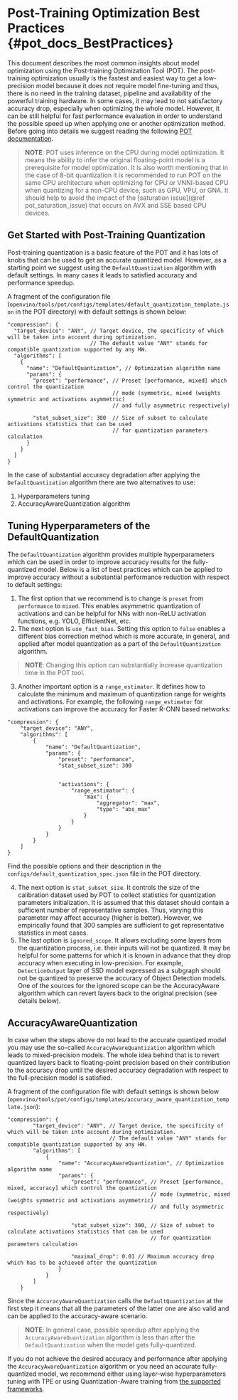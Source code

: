 #  Post-Training Optimization Best Practices {#pot_docs_BestPractices}
This document describes the most common insights about model optimization using the Post-training Optimization Tool (POT). The post-training optimization usually is 
the fastest and easiest way to get a low-precision model because it does not require model fine-tuning and thus, there is no need in the training dataset, pipeline and availability of
the powerful training hardware. In some cases, it may lead to not satisfactory accuracy drop, especially when optimizing the whole model.
However, it can be still helpful for fast performance evaluation in order to understand the possible speed up 
 when applying one or another optimization method. Before going into details
we suggest reading the following [POT documentation](../README.md).

> **NOTE**: POT uses inference on the CPU during model optimization. It means the ability to infer the original
> floating-point model is a prerequisite for model optimization. 
> It is also worth mentioning that in the case of 8-bit quantization it is recommended to run POT on the same CPU
> architecture when optimizing for CPU or VNNI-based CPU when quantizing for a non-CPU device, such as GPU, VPU, or GNA.
> It should help to avoid the impact of the [saturation issue](@ref pot_saturation_issue) that occurs on AVX and SSE based CPU devices. 

## Get Started with Post-Training Quantization

Post-training quantization is a basic feature of the POT and it has lots of knobs that can be used to get an accurate 
quantized model. However, as a starting point we suggest using the `DefaultQuantization` algorithm with default settings.
In many cases it leads to satisfied accuracy and performance speedup. 

A fragment of the configuration file (`openvino/tools/pot/configs/templates/default_quantization_template.json` in the POT directory) with default settings is shown below:
```
"compression": {
  "target_device": "ANY", // Target device, the specificity of which will be taken into account during optimization.
                          // The default value "ANY" stands for compatible quantization supported by any HW.
  "algorithms": [
    {
      "name": "DefaultQuantization", // Optimization algorithm name
      "params": {
        "preset": "performance", // Preset [performance, mixed] which control the quantization
                                 // mode (symmetric, mixed (weights symmetric and activations asymmetric)
                                 // and fully asymmetric respectively)

        "stat_subset_size": 300  // Size of subset to calculate activations statistics that can be used
                                 // for quantization parameters calculation
      }
    }
  ]
}
```

In the case of substantial accuracy degradation after applying the `DefaultQuantization` algorithm there are two alternatives to use:
1.  Hyperparameters tuning
2.  AccuracyAwareQuantization algorithm

## Tuning Hyperparameters of the DefaultQuantization
The `DefaultQuantization` algorithm provides multiple hyperparameters which can be used in order to improve accuracy results for the fully-quantized model. 
Below is a list of best practices which can be applied to improve accuracy without a substantial performance reduction with respect to default settings:
1.  The first option that we recommend is to change is `preset` from `performance` to `mixed`. This enables asymmetric quantization of 
activations and can be helpful for NNs with non-ReLU activation functions, e.g. YOLO, EfficientNet, etc.
2.  The next option is `use_fast_bias`. Setting this option to `false` enables a different bias correction method which is more accurate, in general,
and applied after model quantization as a part of the `DefaultQuantization` algorithm.
   > **NOTE**: Changing this option can substantially increase quantization time in the POT tool.
3.  Another important option is a `range_estimator`. It defines how to calculate the minimum and maximum of quantization range for weights and activations.
For example, the following `range_estimator` for activations can improve the accuracy for Faster R-CNN based networks:
```
"compression": {
    "target_device": "ANY",        
    "algorithms": [
        {
            "name": "DefaultQuantization", 
            "params": {
                "preset": "performance", 
                "stat_subset_size": 300  
                                         

                "activations": {
                    "range_estimator": {
                        "max": {
                            "aggregator": "max",
                            "type": "abs_max"
                        }
                    }
                }
            }
        }
    ]
}
```

Find the possible options and their description in the `configs/default_quantization_spec.json` file in the POT directory.

4.  The next option is `stat_subset_size`. It controls the size of the calibration dataset used by POT to collect statistics for quantization parameters initialization.
It is assumed that this dataset should contain a sufficient number of representative samples. Thus, varying this parameter may affect accuracy (higher is better). 
However, we empirically found that 300 samples are sufficient to get representative statistics in most cases.
5.  The last option is `ignored_scope`. It allows excluding some layers from the quantization process, i.e. their inputs will not be quantized. It may be helpful for some patterns for which it is known in advance that they drop accuracy when executing in low-precision.
For example, `DetectionOutput` layer of SSD model expressed as a subgraph should not be quantized to preserve the accuracy of Object Detection models.
One of the sources for the ignored scope can be the AccuracyAware algorithm which can revert layers back to the original precision (see details below).

## AccuracyAwareQuantization
In case when the steps above do not lead to the accurate quantized model you may use the so-called `AccuracyAwareQuantization` algorithm which leads to mixed-precision models.
The whole idea behind that is to revert quantized layers back to floating-point precision based on their contribution to the accuracy drop until the desired accuracy degradation with respect to
the full-precision model is satisfied.

A fragment of the configuration file with default settings is shown below (`openvino/tools/pot/configs/templates/accuracy_aware_quantization_template.json`):
```
"compression": {
        "target_device": "ANY", // Target device, the specificity of which will be taken into account during optimization.
                                // The default value "ANY" stands for compatible quantization supported by any HW.
        "algorithms": [
            {
                "name": "AccuracyAwareQuantization", // Optimization algorithm name
                "params": {
                    "preset": "performance", // Preset [performance, mixed, accuracy] which control the quantization
                                             // mode (symmetric, mixed (weights symmetric and activations asymmetric)
                                             // and fully asymmetric respectively)

                    "stat_subset_size": 300, // Size of subset to calculate activations statistics that can be used
                                             // for quantization parameters calculation

                    "maximal_drop": 0.01 // Maximum accuracy drop which has to be achieved after the quantization
                }
            }
        ]
    }

```

Since the `AccuracyAwareQuantization` calls the `DefaultQuantization` at the first step it means that all the parameters of the latter one are also valid and can be applied to the
accuracy-aware scenario.

> **NOTE**: In general case, possible speedup after applying the `AccuracyAwareQuantization` algorithm is less than after the `DefaultQuantization` when the model gets fully-quantized.

If you do not achieve the desired accuracy and performance after applying the 
`AccuracyAwareQuantization` algorithm or you need an accurate fully-quantized model,
we recommend either using layer-wise hyperparameters tuning with TPE or using 
Quantization-Aware training from [the supported frameworks](LowPrecisionOptimizationGuide.md).
